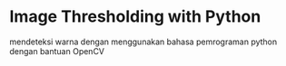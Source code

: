 # Image Thresholding with Python

mendeteksi warna dengan menggunakan bahasa pemrograman python dengan bantuan OpenCV
